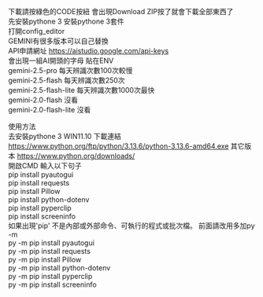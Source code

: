 下載請按綠色的CODE按紐 會出現Download ZIP按了就會下載全部東西了  
先安裝pythone 3  安裝pythone 3套件  
打開config_editor  
GEMINI有很多版本可以自己替換   
API申請網址  https://aistudio.google.com/api-keys  
會出現一組AI開頭的字母 貼在ENV  
gemini-2.5-pro          每天辨識次數100次較慢    
gemini-2.5-flash        每天辨識次數250次  
gemini-2.5-flash-lite   每天辨識次數1000次最快  
gemini-2.0-flash        沒看  
gemini-2.0-flash-lite   沒看  
    
    
使用方法          
去安裝pythone 3 WIN11.10 下載連結 https://www.python.org/ftp/python/3.13.6/python-3.13.6-amd64.exe 其它版本 https://www.python.org/downloads/  
開啟CMD 輸入以下句子  
pip install pyautogui  
pip install requests  
pip install Pillow  
pip install python-dotenv  
pip install pyperclip  
pip install screeninfo  
如果出現'pip' 不是內部或外部命令、可執行的程式或批次檔。 前面請改用多加py -m  
py -m pip install pyautogui  
py -m pip install requests    
py -m pip install Pillow    
py -m pip install python-dotenv  
py -m pip install pyperclip     
py -m pip install screeninfo    
